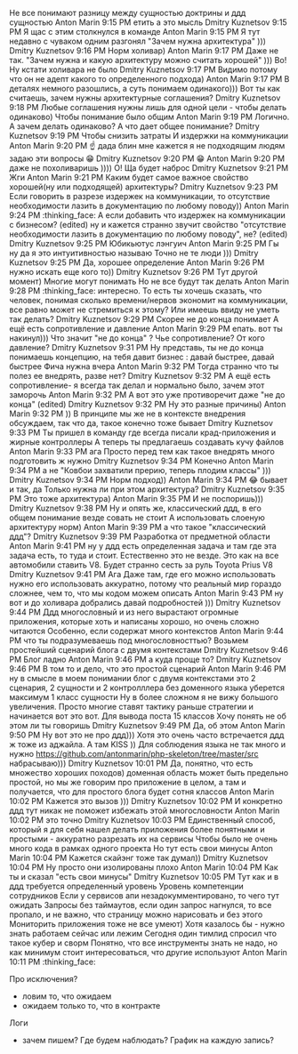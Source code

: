 

Не все понимают разницу между сущностью доктрины и ддд сущностью
Anton Marin 9:15 PM
етить
а это мысль
Dmitry Kuznetsov 9:15 PM
Я щас с этим столкнулся в команде
Anton Marin 9:15 PM
Я тут недавно с чуваком одним разгонял "Зачем нужна архитектура" )))
Dmitry Kuznetsov 9:16 PM
Норм холивар)
Anton Marin 9:17 PM
Даже не так. "Зачем нужна и какую архитектуру можно считать хорошей" )))
Во!
Ну кстати холивара не было
Dmitry Kuznetsov 9:17 PM
Видимо потому что он не адепт какого то определенного подхода)
Anton Marin 9:17 PM
В деталях немного разошлись, а суть понимаем одинакого)))
Вот ты как считаешь, зачем нужны архитектурные соглашения?
Dmitry Kuznetsov 9:18 PM
Любые соглашения нужны лишь для одной цели - чтобы делать одинаково)
Чтобы понимание было общим
Anton Marin 9:19 PM
Логично. А зачем делать одинаково?
А что дает общее понимание?
Dmitry Kuznetsov 9:19 PM
Чтобы снизить затраты
И издержки на коммуникации
Anton Marin 9:20 PM
:point_up:
дада
блин
мне кажется я не подходящим людям задаю эти вопросы :grin:
Dmitry Kuznetsov 9:20 PM
:grin:
Anton Marin 9:20 PM
даже не похоливаришь ))))
О!
Ща будет наброс
Dmitry Kuznetsov 9:21 PM
Жги
Anton Marin 9:21 PM
Каким будет самое важное свойство хорошей(ну или подходящей) архитектуры?
Dmitry Kuznetsov 9:23 PM
Если говорить в разрезе издержек на коммуникации, то отсутствие необходимости лазить в документацию по любому поводу))
Anton Marin 9:24 PM
:thinking_face: А если добавить что издержек на коммуникации с бизнесом? (edited)
ну и кажется странно звучит свойство "отсутствие необходимости лазить в документацию по любому поводу", не? (edited)
Dmitry Kuznetsov 9:25 PM
Юбикьютус лэнгуич
Anton Marin 9:25 PM
Гы
ну да
я это интуитивностью называю
Точно не те люди )))
Dmitry Kuznetsov 9:25 PM
Да, хорошее определение
Anton Marin 9:26 PM
нужно искать еще кого то))
Dmitry Kuznetsov 9:26 PM
Тут другой момент)
Многие могут понимать
Но не все будут так делать
Anton Marin 9:28 PM
:thinking_face: интересно. То есть ты хочешь сказать, что человек, понимая сколько времени/нервов экономит на коммуникации, все равно может не стремиться к этому? Или имеешь ввиду не уметь так делать?
Dmitry Kuznetsov 9:29 PM
Скорее не до конца понимает
А ещё есть сопротивление и давление
Anton Marin 9:29 PM
епать. вот ты накинул)))
Что значит "не до конца" ? Чье сопротивление? От кого давление?
Dmitry Kuznetsov 9:31 PM
Ну представь, ты не до конца понимаешь концепцию, на тебя давит бизнес : давай быстрее, давай быстрее
Фича нужна вчера
Anton Marin 9:32 PM
Тогда странно что ты полез ее внедрять, разве нет?
Dmitry Kuznetsov 9:32 PM
А ещё есть сопротивление- я всегда так делал и нормально было, зачем этот заморочь
Anton Marin 9:32 PM
А вот это уже противоречит даже "не до конца" (edited)
Dmitry Kuznetsov 9:32 PM
Ну это разные причины)
Anton Marin 9:32 PM
))
В принципе мы же не в контексте внедрения обсуждаем, так что да, такое конечно тоже бывает
Dmitry Kuznetsov 9:33 PM
Ты пришел в команду где всегда писали крад-приложения и жирные контроллеры
А теперь ты предлагаешь создавать кучу файлов
Anton Marin 9:33 PM
ага
Просто перед тем как такое внедрять много подготовить ж нужно
Dmitry Kuznetsov 9:34 PM
Конечно
Anton Marin 9:34 PM
а не "Ковбои захватили прерию, теперь плодим классы" )))
Dmitry Kuznetsov 9:34 PM
Норм подход))
Anton Marin 9:34 PM
:joy:
бывает и так, да
Только нужна ли при этом архитектура?
Dmitry Kuznetsov 9:35 PM
Это тоже архитектура)
Anton Marin 9:35 PM
И не поспоришь)))
Dmitry Kuznetsov 9:38 PM
Ну и опять же, классический ддд, в его общем понимание везде совать не стоит
А использовать слоеную архитектуру норм)
Anton Marin 9:39 PM
а что такое "классический ддд"?
Dmitry Kuznetsov 9:39 PM
Разработка от предметной области
Anton Marin 9:41 PM
ну у ддд есть определенная задача и там где эта задача есть, то туда и стоит. Естественно это не везде. Это как на все автомобили ставить V8. Будет странно сесть за руль Toyota Prius V8
Dmitry Kuznetsov 9:41 PM
Ага
Даже там, где его можно использовать нужно его использовать аккуратно, потому что реальный мир гораздо сложнее, чем то, что мы кодом можем описать
Anton Marin 9:43 PM
ну вот и до холивара добрались
давай подробностей )))
Dmitry Kuznetsov 9:44 PM
Ддд многословный и из него вырастают огромные приложения, которые хоть и написаны хорошо, но очень сложно читаются
Особенно, если содержат много контекстов
Anton Marin 9:44 PM
что ты подразумеваешь под многословносттью?
Возьмем простейший сценарий блога с двумя контекстами
Dmitry Kuznetsov 9:46 PM
Блог ладно
Anton Marin 9:46 PM
а куда проще то?
Dmitry Kuznetsov 9:46 PM
В том то и дело, что это простой сценарий
Anton Marin 9:46 PM
ну в смысле в моем понимании блог с двумя контекстами это 2 сценария, 2 сущности и 2 контролллера
без доменного языка уберется максимум 1 класс сущности
Ну в более сложном я не вижу большого увеличения.
Просто многие ставят тактику раньше стратегии и начинается вот это вот. Для вывода поста 15 классов
Хочу понять не об этом ли ты говоришь
Dmitry Kuznetsov 9:49 PM
Да, об этом
Anton Marin 9:50 PM
Ну вот это не про ддд))) Хотя это очень часто встречается
ддд ж тоже из аджайла. А там KISS ))
Для соблюдения языка не так много и нужно
https://github.com/antonmarin/php-skeleton/tree/master/src
набрасываю)))
Dmitry Kuznetsov 10:01 PM
Да, понятно, что есть множество хороших походов) доменная область может быть предельно простой, но мы же говорим про приложение в целом, а там и получается, что для простого блога будет сотня классов
Anton Marin 10:02 PM
Кажется это вызов )))
Dmitry Kuznetsov 10:02 PM
И конкретно ддд тут никак не поможет избежать этой многословности
Anton Marin 10:02 PM
это точно
Dmitry Kuznetsov 10:03 PM
Единственный способ, который я для себя нашел делать приложения более понятными и простыми - аккуратно разрезать их на сервисы
Чтобы было не очень много кода в рамках одного проекта
Но тут есть свои минусы
Anton Marin 10:04 PM
Кажется скайэнг тоже так думал))
Dmitry Kuznetsov 10:04 PM
Ну просто они изолированы плохо
Anton Marin 10:04 PM
Как ты и сказал "есть свои минусы"
Dmitry Kuznetsov 10:05 PM
Тут как и в ддд требуется определенный уровень
Уровень компетенции сотрудников
Если у сервисов апи незадокумментировано, то чего тут ожидать
Запросы без таймаутов, если один запрос нагнулся, то все пропало, и не важно, что страницу можно нарисовать и без этого
Мониторить приложения тоже не все умеют)
Хотя казалось бы - нужно знать работаем сейчас или лежим
Сегодня один тимлид спросил что такое кубер и сворм
Понятно, что все инструменты знать не надо, но как минимум стоит интересоваться, что другие используют
Anton Marin 10:11 PM
:thinking_face:


Про исключения?
- ловим то, что ожидаем
- ожидаем только то, что в контракте

Логи
- зачем пишем? Где будем наблюдать? График на каждую запись?
